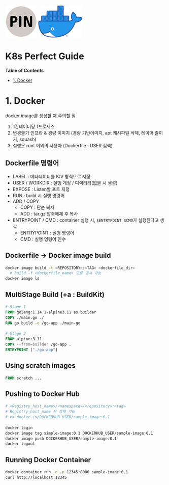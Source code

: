 <p float="left">
    <img src="Images/PIN.png" alt="PINLAB" height="100">
    <img src="Images/docker.png" alt="docker" height="100">
</p>

# K8s Perfect Guide

**Table of Contents**
* [1. Docker](#1-docker)


# 1. Docker
docker image를 생성할 때 주의할 점
1. 1컨테이너당 1프로세스
2. 변경불가 인프라 & 경량 이미지 (경량 기반이미지, apt 캐시파일 삭제, 레이어 줄이기, squash)
3. 실행은 root 이외의 사용자 (Dockerfile : USER 검색)


## Dockerfile 명령어
* LABEL : 메타데이터를 K:V 형식으로 지정
* USER / WORKDIR : 실행 계정 / 디렉터리(없을 시 생성)
* EXPOSE : Listen할 포트 지정
* RUN : build 시 실행 명령어
* ADD / COPY
  * COPY : 단순 복사
  * ADD : tar.gz 압축해제 후 복사
* ENTRYPOINT / CMD : container 실행 시, `$ENTRYPOINT $CMD`가 실행된다고 생각
  * ENTRYPOINT : 실행 명령어
  * CMD : 실행 명령어 인수


## Dockerfile -> Docker image build  
```bash
docker image build -t <REPOSITORY>:<TAG> <dockerfile_dir>
  # build -f <dockerfile_name> 으로 명시 가능
docker image ls
```


## MultiStage Build (+a : BuildKit)
```dockerfile
# Stage 1
FROM golang:1.14.1-alpine3.11 as builder
COPY ./main.go ./
RUN go build -o /go-app ./main-go

# Stage 2
FROM alpine:3.11
COPY --from=builder /go-app .
ENTRYPOINT ["./go-app"]
```


## Using scratch images
```dockerfile
FROM scratch ...
```


## Pushing to Docker Hub
```bash
# <Registry_host_name>/<namespace>/<repository>:<tag>
# Registry_host_name 은 생략 가능
# ex docker.io/DOCKERHUB_USER/sample-image:0.1

docker login
docker image tag simple-image:0.1 DOCKERHUB_USER/sample-image:0.1
docker image push DOCKERHUB_USER/sample-image:0.1
docker logout
```


## Running Docker Container
```bash
docker container run -d -p 12345:8080 sample-image:0.1
curl http://localhost:12345
```
